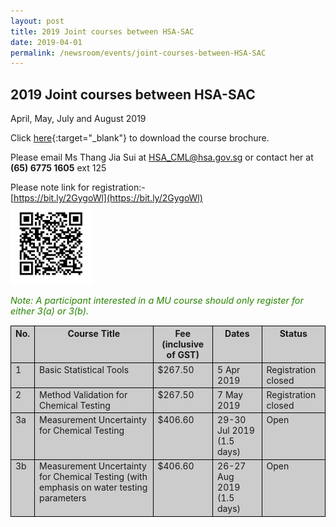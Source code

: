 ```yaml
---
layout: post
title: 2019 Joint courses between HSA-SAC
date: 2019-04-01
permalink: /newsroom/events/joint-courses-between-HSA-SAC
---
```


## 2019 Joint courses between HSA-SAC
April, May, July and August 2019

Click [here](/files/events/Course%20brochure%202019.pdf){:target="_blank"} to download the course brochure.
 
Please email Ms Thang Jia Sui at [HSA_CML@hsa.gov.sg](mailto:HSA_CML@hsa.gov.sg) or contact her at **(65) 6775 1605** ext 125
 
Please note link for registration:-  
[https://bit.ly/2GygoWl](https://bit.ly/2GygoWl)  
<img style="width:130px;height:130px;" alt="QR Code" src="/images/QR%20Code.png"/>

<p style="color:#288400;font-size:0.9rem;font-style:italic;">Note: A participant interested in a MU course should only register for either 3(a) or 3(b).</p>

<table border="0" cellspacing="0" cellpadding="0" style="background-color:#CCCCCC;">
 <tbody>
  <tr>
   <th valign="top" style="border:1px solid black;">No.</th>
   <th valign="top" style="border:1px solid black;">Course Title</th>
   <th valign="top" style="border:1px solid black;">Fee (inclusive of GST)</th>
   <th valign="top" style="border:1px solid black;">Dates</th>
   <th valign="top" style="border:1px solid black;">Status</th>
  </tr>
  <tr>
   <td valign="top" style="border:1px solid black;">1</td>
   <td valign="top" style="border:1px solid black;">Basic Statistical Tools</td>
   <td valign="top" style="border:1px solid black;">$267.50</td>
   <td valign="top" style="border:1px solid black;">5 Apr 2019</td>
   <td valign="top" style="border:1px solid black;">Registration closed</td>
  </tr>
  <tr>
   <td valign="top" style="border:1px solid black;">2</td>
   <td valign="top" style="border:1px solid black;">Method Validation for Chemical Testing</td>
   <td valign="top" style="border:1px solid black;">$267.50</td>
   <td valign="top" style="border:1px solid black;">7 May 2019</td>
   <td valign="top" style="border:1px solid black;">Registration closed</td>
  </tr>
  <tr>
   <td valign="top" style="border:1px solid black;">3a</td>
   <td valign="top" style="border:1px solid black;">Measurement Uncertainty for Chemical Testing</td>
   <td valign="top" style="border:1px solid black;">$406.60</td>
   <td valign="top" style="border:1px solid black;">29-30 Jul 2019 (1.5 days)</td>
   <td valign="top" style="border:1px solid black;">Open</td>
  </tr>
  <tr>
   <td valign="top" style="border:1px solid black;">3b</td>
   <td valign="top" style="border:1px solid black;">Measurement Uncertainty for
Chemical Testing (with emphasis on water testing parameters</td>
   <td valign="top" style="border:1px solid black;">$406.60</td>
   <td valign="top" style="border:1px solid black;">26-27 Aug 2019
(1.5 days)</td>
   <td valign="top" style="border:1px solid black;">Open</td>
  </tr>
 </tbody>
</table>
